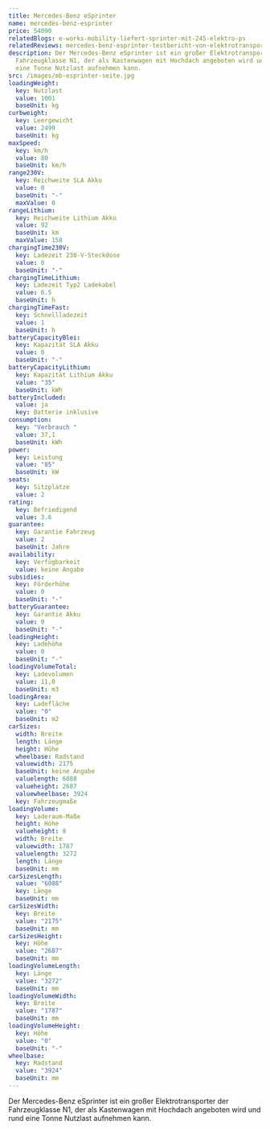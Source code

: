 ```yaml
---
title: Mercedes-Benz eSprinter
name: mercedes-benz-esprinter
price: 54090
relatedBlogs: e-works-mobility-liefert-sprinter-mit-245-elektro-ps
relatedReviews: mercedes-benz-esprinter-testbericht-von-elektrotransporter-vergleich
description: Der Mercedes-Benz eSprinter ist ein großer Elektrotransporter der
  Fahrzeugklasse N1, der als Kastenwagen mit Hochdach angeboten wird und rund
  eine Tonne Nutzlast aufnehmen kann.
src: /images/mb-esprinter-seite.jpg
loadingWeight:
  key: Nutzlast
  value: 1001
  baseUnit: kg
curbweight:
  key: Leergewicht
  value: 2499
  baseUnit: kg
maxSpeed:
  key: km/h
  value: 80
  baseUnit: km/h
range230V:
  key: Reichweite SLA Akku
  value: 0
  baseUnit: "-"
  maxValue: 0
rangeLithium:
  key: Reichweite Lithium Akku
  value: 92
  baseUnit: km
  maxValue: 158
chargingTime230V:
  key: Ladezeit 230-V-Steckdose
  value: 0
  baseUnit: "-"
chargingTimeLithium:
  key: Ladezeit Typ2 Ladekabel
  value: 6.5
  baseUnit: h
chargingTimeFast:
  key: Schnellladezeit
  value: 1
  baseUnit: h
batteryCapacityBlei:
  key: Kapazität SLA Akku
  value: 0
  baseUnit: "-"
batteryCapacityLithium:
  key: Kapazität Lithium Akku
  value: "35"
  baseUnit: kWh
batteryIncluded:
  value: ja
  key: Batterie inklusive
consumption:
  key: "Verbrauch "
  value: 37,1
  baseUnit: kWh
power:
  key: Leistung
  value: "85"
  baseUnit: kW
seats:
  key: Sitzplätze
  value: 2
rating:
  key: Befriedigend
  value: 3.6
guarantee:
  key: Garantie Fahrzeug
  value: 2
  baseUnit: Jahre
availability:
  key: Verfügbarkeit
  value: keine Angabe
subsidies:
  key: Förderhöhe
  value: 0
  baseUnit: "-"
batteryGuarantee:
  key: Garantie Akku
  value: 0
  baseUnit: "-"
loadingHeight:
  key: Ladehöhe
  value: 0
  baseUnit: "-"
loadingVolumeTotal:
  key: Ladevolumen
  value: 11,0
  baseUnit: m3
loadingArea:
  key: Ladefläche
  value: "0"
  baseUnit: m2
carSizes:
  width: Breite
  length: Länge
  height: Höhe
  wheelbase: Radstand
  valuewidth: 2175
  baseUnit: keine Angabe
  valuelength: 6088
  valueheight: 2687
  valuewheelbase: 3924
  key: Fahrzeugmaße
loadingVolume:
  key: Laderaum-Maße
  height: Höhe
  valueheight: 0
  width: Breite
  valuewidth: 1787
  valuelength: 3272
  length: Länge
  baseUnit: mm
carSizesLength:
  value: "6088"
  key: Länge
  baseUnit: mm
carSizesWidth:
  key: Breite
  value: "2175"
  baseUnit: mm
carSizesHeight:
  key: Höhe
  value: "2687"
  baseUnit: mm
loadingVolumeLength:
  key: Länge
  value: "3272"
  baseUnit: mm
loadingVolumeWidth:
  key: Breite
  value: "1787"
  baseUnit: mm
loadingVolumeHeight:
  key: Höhe
  value: "0"
  baseUnit: "-"
wheelbase:
  key: Radstand
  value: "3924"
  baseUnit: mm
---
```

Der Mercedes-Benz eSprinter ist ein großer Elektrotransporter der Fahrzeugklasse N1, der als Kastenwagen mit Hochdach angeboten wird und rund eine Tonne Nutzlast aufnehmen kann.